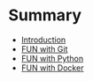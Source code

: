 # Summary

* [Introduction](README.md)
* [FUN with Git](git.md)
* [FUN with Python](python.md)
* [FUN with Docker](docker.md)

